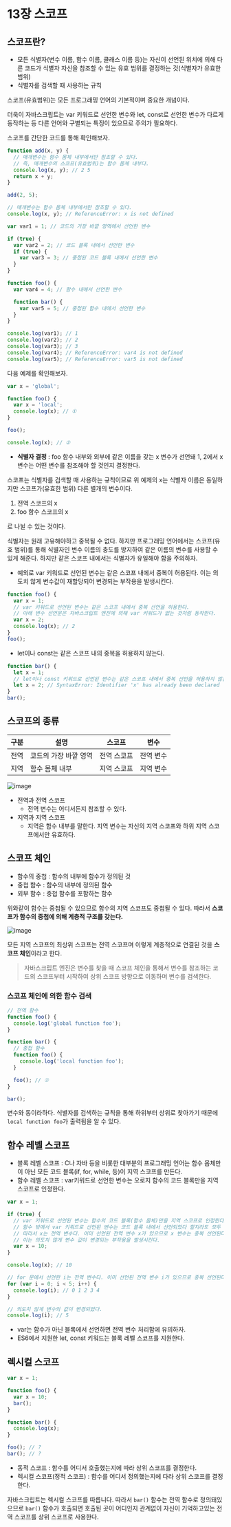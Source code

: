 # 13장 스코프

## 스코프란?

- 모든 식별자(변수 이름, 함수 이름, 클래스 이름 등)는 자신이 선언된 위치에 의해 다른 코드가 식별자 자신을 참조할 수 있는 유효 범위를 결정하는 것(식별자가 유효한 범위)
- 식별자를 검색할 때 사용하는 규칙

스코프(유효범위)는 모든 프로그래밍 언어의 기본적이며 중요한 개념이다.

더욱이 자바스크립트는 var 키워드로 선언한 변수와 let, const로 선언한 변수가 다르게 동작하는 등 다른 언어와 구별되는 특징이 있으므로 주의가 필요하다. 

스코프를 간단한 코드를 통해 확인해보자.

```jsx
function add(x, y) {
  // 매개변수는 함수 몸체 내부에서만 참조할 수 있다.
  // 즉, 매개변수의 스코프(유효범위)는 함수 몸체 내부다.
  console.log(x, y); // 2 5
  return x + y;
}

add(2, 5);

// 매개변수는 함수 몸체 내부에서만 참조할 수 있다.
console.log(x, y); // ReferenceError: x is not defined
```

```jsx
var var1 = 1; // 코드의 가장 바깥 영역에서 선언한 변수

if (true) {
  var var2 = 2; // 코드 블록 내에서 선언한 변수
  if (true) {
    var var3 = 3; // 중첩된 코드 블록 내에서 선언한 변수
  }
}

function foo() {
  var var4 = 4; // 함수 내에서 선언한 변수

  function bar() {
    var var5 = 5; // 중첩된 함수 내에서 선언한 변수
  }
}

console.log(var1); // 1
console.log(var2); // 2
console.log(var3); // 3
console.log(var4); // ReferenceError: var4 is not defined
console.log(var5); // ReferenceError: var5 is not defined
```

다음 예제를 확인해보자.

```jsx
var x = 'global';

function foo() {
  var x = 'local';
  console.log(x); // ①
}

foo();

console.log(x); // ②
```

- **식별자 결정** : foo 함수 내부와 외부에 같은 이름을 갖는 x 변수가 선언돼 1, 2에서 x 변수는 어떤 변수를 참조해야 할 것인지 결정한다.

스코프는 식별자를 검색할 때 사용하는 규칙이므로 위 예제의 x는 식별자 이름은 동일하지만 스코프가(유효한 범위) 다른 별개의 변수이다.

1. 전역 스코프의 x
2. foo 함수 스코프의 x

로 나뉠 수 있는 것이다.

식별자는 원래 고유해야하고 중복될 수 없다. 하지만 프로그래밍 언어에서는 스코프(유효 범위)를 통해 식별자인 변수 이름의 충도를 방지하여 같은 이름의 변수를 사용할 수 있게 해준다. 하지만 같은 스코프 내에서는 식별자가 유일해야 함을 주의하자.

- 예외로 var 키워드로 선언된 변수는 같은 스코프 내에서 중복이 허용된다. 이는 의도치 않게 변수값이 재할당되어 변경되는 부작용을 발생시킨다.

```jsx
function foo() {
  var x = 1;
  // var 키워드로 선언된 변수는 같은 스코프 내에서 중복 선언을 허용한다.
  // 아래 변수 선언문은 자바스크립트 엔진에 의해 var 키워드가 없는 것처럼 동작한다.
  var x = 2;
  console.log(x); // 2
}
foo();
```

- let이나 const는 같은 스코프 내의 중복을 허용하지 않는다.

```jsx
function bar() {
  let x = 1;
  // let이나 const 키워드로 선언된 변수는 같은 스코프 내에서 중복 선언을 허용하지 않는다.
  let x = 2; // SyntaxError: Identifier 'x' has already been declared
}
bar();
```

## 스코프의 종류

| 구분 | 설명 | 스코프 | 변수 |
| --- | --- | --- | --- |
| 전역 | 코드의 가장 바깥 영역 | 전역 스코프 | 전역 변수 |
| 지역 | 함수 몸체 내부 | 지역 스코프 | 지역 변수 |

![image](https://user-images.githubusercontent.com/81351313/178010010-e687e517-2eb3-499b-ac40-f3b472fc3623.png)

- 전역과 전역 스코프
    - 전역 변수는 어디서든지 참조할 수 있다.
- 지역과 지역 스코프
    - 지역은 함수 내부를 말한다. 지역 변수는 자신의 지역 스코프와 하위 지역 스코프에서만 유효하다.

## 스코프 체인

- 함수의 중첩 : 함수의 내부에 함수가 정의된 것
- 중첩 함수 : 함수의 내부에 정의된 함수
- 외부 함수 : 중첩 함수를 포함하는 함수

위와같이 함수는 중첩될 수 있으므로 함수의 지역 스코프도 중첩될 수 있다. 따라서 **스코프가 함수의 중첩에 의해 계층적 구조를 갖는다.**

![image](https://user-images.githubusercontent.com/81351313/178010055-7e2fc308-68d9-4b5c-82a6-9221651521d2.png)


모든 지역 스코프의 최상위 스코프는 전역 스코프며 이렇게 계층적으로 연결된 것을 **스코프 체인**이라고 한다.

> 자바스크립트 엔진은 변수를 찾을 때 스코프 체인을 통해서 변수를 참조하는 코드의 스코프부터 시작하여 상위 스코프 방향으로 이동하며 변수를 검색한다.
> 

### 스코프 체인에 의한 함수 검색

```jsx
// 전역 함수
function foo() {
  console.log('global function foo');
}

function bar() {
  // 중첩 함수
  function foo() {
    console.log('local function foo');
  }

  foo(); // ①
}

bar();
```

변수와 동이라하다. 식별자를 검색하는 규칙을 통해 하위부터 상위로 찾아가기 때문에 `local function foo`가 출력됨을 알 수 있다.

## 함수 레벨 스코프

- 블록 레벨 스코프 : C나 자바 등을 비롯한 대부분의 프로그래밍 언어는 함수 몸체만이 아닌 모든 코드 블록(if, for, while, 등)이 지역 스코프를 만든다.
- 함수 레벨 스코프 : var키워드로 선언한 변수는 오로지 함수의 코드 블록만을 지역 스코프로 인정한다.

```jsx
var x = 1;

if (true) {
  // var 키워드로 선언된 변수는 함수의 코드 블록(함수 몸체)만을 지역 스코프로 인정한다.
  // 함수 밖에서 var 키워드로 선언된 변수는 코드 블록 내에서 선언되었다 할지라도 모두 전역 변수다.
  // 따라서 x는 전역 변수다. 이미 선언된 전역 변수 x가 있으므로 x 변수는 중복 선언된다.
  // 이는 의도치 않게 변수 값이 변경되는 부작용을 발생시킨다.
  var x = 10;
}

console.log(x); // 10
```

```jsx
// for 문에서 선언한 i는 전역 변수다. 이미 선언된 전역 변수 i가 있으므로 중복 선언된다.
for (var i = 0; i < 5; i++) {
  console.log(i); // 0 1 2 3 4
}

// 의도치 않게 변수의 값이 변경되었다.
console.log(i); // 5
```

- var는 함수가 아닌 블록에서 선언하면 전역 변수 처리함에 유의하자.
- ES6에서 지원한 let, const 키워드는 블록 레벨 스코프를 지원한다.

## 렉시컬 스코프

```jsx
var x = 1;

function foo() {
  var x = 10;
  bar();
}

function bar() {
  console.log(x);
}

foo(); // ?
bar(); // ?
```

- 동적 스코프 : 함수를 어디서 호출했는지에 따라 상위 스코프를 결정한다.
- 렉시컬 스코프(정적 스코프) : 함수를 어디서 정의했는지에 다라 상위 스코프를 결정한다.

자바스크립트는 렉시컬 스코프를 따릅니다.  따라서 `bar()` 함수는 전역 함수로 정의돼있으므로 `bar()` 함수가 호출되면 호출된 곳이 어디인지 관계없이 자신이 기억하고있는 전역 스코프를 상위 스코프로 사용한다.
